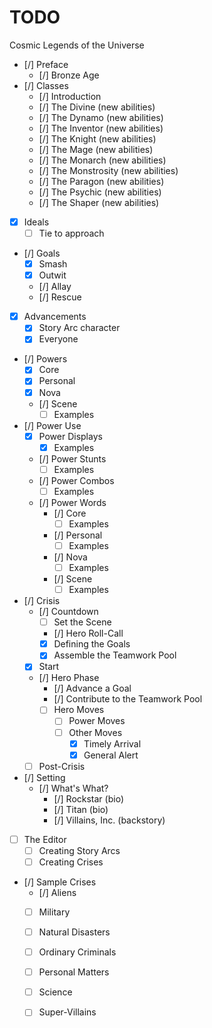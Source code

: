 # TODO

Cosmic Legends of the Universe

- [/] Preface
  - [/] Bronze Age
- [/] Classes
  - [/] Introduction
  - [/] The Divine (new abilities)
  - [/] The Dynamo (new abilities)
  - [/] The Inventor (new abilities)
  - [/] The Knight (new abilities)
  - [/] The Mage   (new abilities)
  - [/] The Monarch (new abilities)
  - [/] The Monstrosity (new abilities)
  - [/] The Paragon (new abilities)
  - [/] The Psychic (new abilities)
  - [/] The Shaper  (new abilities)
- [x] Ideals
  - [ ] Tie to approach
- [/] Goals
  - [x] Smash
  - [x] Outwit
  - [/] Allay
  - [/] Rescue
- [x] Advancements
  - [x] Story Arc character
  - [x] Everyone
- [/] Powers
  - [x] Core
  - [x] Personal
  - [x] Nova
  - [/] Scene
    - [ ] Examples
- [/] Power Use
  - [x] Power Displays
    - [x] Examples
  - [/] Power Stunts
    - [ ] Examples
  - [/] Power Combos
    - [ ] Examples
  - [/] Power Words
    - [/] Core
      - [ ] Examples
    - [/] Personal
      - [ ] Examples
    - [/] Nova
      - [ ] Examples
    - [/] Scene
      - [ ] Examples
- [/] Crisis
  - [/] Countdown
    - [ ] Set the Scene
    - [/] Hero Roll-Call
    - [x] Defining the Goals
    - [x] Assemble the Teamwork Pool
  - [x] Start
  - [/] Hero Phase
    - [/] Advance a Goal
    - [/] Contribute to the Teamwork Pool
    - [ ] Hero Moves
      - [ ] Power Moves
      - [ ] Other Moves
        - [x] Timely Arrival
        - [x] General Alert
  - [ ] Post-Crisis
- [/] Setting
  - [/] What's What?
    - [/] Rockstar (bio)
    - [/] Titan (bio)
    - [/] Villains, Inc. (backstory)
- [ ] The Editor
  - [ ] Creating Story Arcs
  - [ ] Creating Crises
- [/] Sample Crises
  - [/] Aliens
  - [ ] Military
  - [ ] Natural Disasters
  - [ ] Ordinary Criminals
  - [ ] Personal Matters
  - [ ] Science
  - [ ] Super-Villains

